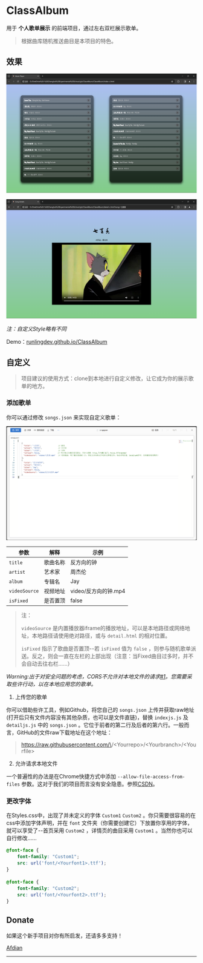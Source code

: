 # ClassAlbum

用于 **个人歌单展示** 的前端项目，通过左右双栏展示歌单。
> 根据曲库随机推送曲目是本项目的特色。

## 效果

![index](img/readme-show/effect1.png)

![index](img/readme-show/effect2.png)

*注：自定义Style略有不同*

Demo：[runlingdev.github.io/ClassAlbum](https://runlingdev.github.io/ClassAlbum)

## 自定义

> 项目建议的使用方式：clone到本地进行自定义修改，让它成为你的展示歌单的地方。

### 添加歌单

你可以通过修改 `songs.json` 来实现自定义歌单：

![config](img/readme-show/config.png)


| 参数 | 解释 | 示例 |
| ---- | ---- | ---- |
|`title`|歌曲名称|反方向的钟|
|`artist`|艺术家|周杰伦|
|`album`|专辑名|Jay|
|`videoSource`|视频地址|video/反方向的钟.mp4|
|`isFixed`|是否置顶|false|

> 注：
>
> `videoSource` 是内置播放器iframe的播放地址，可以是本地路径或网络地址，本地路径请使用绝对路径，或与 `detail.html` 的相对位置。
>
> `isFixed` 指示了歌曲是否置顶--若 `isFixed` 值为 `false` ，则参与随机歌单派送。反之，则会一直在左栏的上部出现（注意：当Fixed曲目过多时，并不会自动去往右栏......）

*Warning:出于对安全问题的考虑，CORS不允许对本地文件的请求[#1](https://github.com/RunlingDev/ClassAlbum/issues/1)。您需要采取些许行动，以在本地应用您的歌单。*

1. 上传您的歌单

你可以借助些许工具，例如Github，将您自己的 `songs.json` 上传并获取raw地址(打开后只有文件内容没有其他杂质，也可以是文件直链)，替换 `indexjs.js` 及 `detailjs.js` 中的 `songs.json` 。它位于前者的第二行及后者的第六行。一般而言，GitHub的文件raw下载地址在这个地址：

> https://raw.githubusercontent.com/\<Yourname>/\<Yourrepo>/\<Yourbranch>/\<Yourfile>

2. 允许请求本地文件

一个普遍性的办法是在Chrome快捷方式中添加 `--allow-file-access-from-files` 参数。这对于我们的项目而言没有安全隐患。参照[CSDN](https://blog.csdn.net/chenmoupeng/article/details/107317247)。


### 更改字体

在Styles.css中，出现了并未定义的字体 `Custom1` `Custom2` 。你只需要很容易的在css中添加字体声明，并在 `font` 文件夹（你需要创建它）下放置你享用的字体，就可以享受了--首页采用 `Custom2` ，详情页的曲目采用 `Custom1` 。当然你也可以自行修改......

```css
@font-face {
    font-family: "Custom1";
    src: url('font/<Yourfont1>.ttf');
}

@font-face {
    font-family: "Custom2";
    src: url('font/<Yourfont2>.ttf');
}
```

## Donate

如果这个新手项目对你有所启发，还请多多支持！

[Afdian](https://afdian.net/a/runling/plan)

---